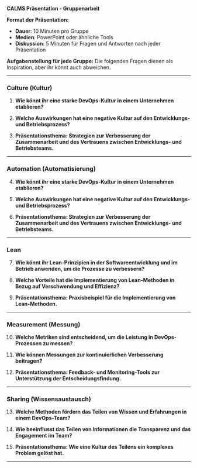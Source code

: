 

**CALMS Präsentation - Gruppenarbeit**

**Format der Präsentation:**

- **Dauer**: 10 Minuten pro Gruppe
- **Medien**: PowerPoint oder ähnliche Tools
- **Diskussion**: 5 Minuten für Fragen und Antworten nach jeder Präsentation

**Aufgabenstellung für jede Gruppe:** Die folgenden Fragen dienen als Inspiration, aber ihr könnt auch abweichen.

---

### **Culture (Kultur)**

1. **Wie könnt ihr eine starke DevOps-Kultur in einem Unternehmen etablieren?**

2. **Welche Auswirkungen hat eine negative Kultur auf den Entwicklungs- und Betriebsprozess?**
    
3. **Präsentationsthema: Strategien zur Verbesserung der Zusammenarbeit und des Vertrauens zwischen Entwicklungs- und Betriebsteams.**


---

### **Automation (Automatisierung)**

4. **Wie könnt ihr eine starke DevOps-Kultur in einem Unternehmen etablieren?**
    
5. **Welche Auswirkungen hat eine negative Kultur auf den Entwicklungs- und Betriebsprozess?**
 
6. **Präsentationsthema: Strategien zur Verbesserung der Zusammenarbeit und des Vertrauens zwischen Entwicklungs- und Betriebsteams.**
 

---

### **Lean**

7. **Wie könnt ihr Lean-Prinzipien in der Softwareentwicklung und im Betrieb anwenden, um die Prozesse zu verbessern?**
    
8. **Welche Vorteile hat die Implementierung von Lean-Methoden in Bezug auf Verschwendung und Effizienz?**
   
9. **Präsentationsthema: Praxisbeispiel für die Implementierung von Lean-Methoden.**
    
---

### **Measurement (Messung)**

10. **Welche Metriken sind entscheidend, um die Leistung in DevOps-Prozessen zu messen?**
    
11. **Wie können Messungen zur kontinuierlichen Verbesserung beitragen?**

12. **Präsentationsthema: Feedback- und Monitoring-Tools zur Unterstützung der Entscheidungsfindung.**

---

### **Sharing (Wissensaustausch)**

13. **Welche Methoden fördern das Teilen von Wissen und Erfahrungen in einem DevOps-Team?**
    

14. **Wie beeinflusst das Teilen von Informationen die Transparenz und das Engagement im Team?**
    

15. **Präsentationsthema: Wie eine Kultur des Teilens ein komplexes Problem gelöst hat.**
    

---
